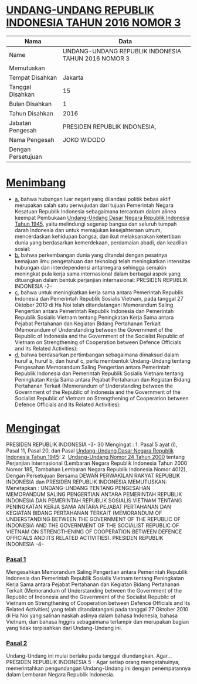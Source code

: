 # [UNDANG-UNDANG REPUBLIK INDONESIA TAHUN 2016 NOMOR 3](http://example.org/legal/document/uu/2016/3)

| Nama | Data |
| ------ | ----- |
|Name|UNDANG-UNDANG REPUBLIK INDONESIA TAHUN 2016 NOMOR 3|
|Memutuskan||
|Tempat Disahkan|Jakarta|
|Tanggal Disahkan|15|
|Bulan Disahkan|1|
|Tahun Disahkan|2016|
|Jabatan Pengesah|PRESIDEN REPUBLIK INDONESIA,|
|Nama Pengesah|JOKO WIDODO|
|Dengan Persetujuan||
# [Menimbang](http://example.org/legal/document/uu/2016/3/menimbang)

* [a.](http://example.org/legal/document/uu/2016/3/menimbang/point/a) bahwa hubungan luar negeri yang dilandasi politik bebas aktif merupakan salah satu perwujudan dari tujuan Pemerintah Negara Kesatuan Republik Indonesia sebagaimana tercantum dalam alinea keempat Pembukaan [Undang-Undang Dasar Negara Republik Indonesia Tahun 1945](http://example.org/legal/document/uu), yaitu melindungi segenap bangsa dan seluruh tumpah darah Indonesia dan untuk memajukan kesejahteraan umum, mencerdaskan kehidupan bangsa, dan ikut melaksanakan ketertiban dunia yang berdasarkan kemerdekaan, perdamaian abadi, dan keadilan sosial:
* [b.](http://example.org/legal/document/uu/2016/3/menimbang/point/b) bahwa perkembangan dunia yang ditandai dengan pesatnya kemajuan ilmu pengetahuan dan teknologi telah meningkatkan intensitas hubungan dan interdependensi antarnegara sehingga semakin meningkat pula kerja sama internasional dalam berbagai aspek yang dituangkan dalam bentuk perjanjian internasional: PRESIDEN REPUBLIK INDONESIA -2-
* [c.](http://example.org/legal/document/uu/2016/3/menimbang/point/c) bahwa untuk meningkatkan kerja sama antara Pemerintah Republik Indonesia dan Pemerintah Republik Sosialis Vietnam, pada tanggal 27 Oktober 2010 di Ha Noi telah ditandatangani Memorandum Saling Pengertian antara Pemerintah Republik Indonesia dan Pemerintah Republik Sosialis Vietnam tentang Peningkatan Kerja Sama antara Pejabat Pertahanan dan Kegiatan Bidang Pertahanan Terkait (Memorandum of Understanding between the Government of the Republic of Indonesia and the Government of the Socialist Republic of Vietnam on Strengthening of Cooperation between Defence Officials and Its Related Activities):
* [d.](http://example.org/legal/document/uu/2016/3/menimbang/point/d) bahwa berdasarkan pertimbangan sebagaimana dimaksud dalam huruf a, huruf b, dan huruf c, perlu membentuk Undang-Undang tentang Pengesahan Memorandum Saling Pengertian antara Pemerintah Republik Indonesia dan Pemerintah Republik Sosialis Vietnam tentang Peningkatan Kerja Sama antara Pejabat Pertahanan dan Kegiatan Bidang Pertahanan Terkait (Memorandum of Understanding between the Government of the Republic of Indonesia and the Government of the Socialist Republic of Vietnam on Strengthening of Cooperation between Defence Officials and Its Related Activities):
# [Mengingat](http://example.org/legal/document/uu/2016/3/mengingat)
 PRESIDEN REPUBLIK INDONESIA -3- 30 Mengingat : 1. Pasal 5 ayat (l), Pasal 11, Pasal 20, dan Pasal [Undang-Undang Dasar Negara Republik Indonesia Tahun 1945](http://example.org/legal/document/uu): 2. [Undang-Undang Nomor 24 Tahun 2000](http://example.org/legal/document/uu/2000/24) tentang Perjanjian Internasional (Lembaran Negara Republik Indonesia Tahun 2000 Nomor 185, Tambahan Lembaran Negara Republik Indonesia Nomor 4012), Dengan Persetujuan Bersama DEWAN PERWAKILAN RAKYAT REPUBLIK INDONESIA dan PRESIDEN REPUBLIK INDONESIA MEMUTUSKAN: Menetapkan : UNDANG-UNDANG TENTANG PENGESAHAN MEMORANDUM SALING PENGERTIAN ANTARA PEMERINTAH REPUBLIK INDONESIA DAN PEMERINTAH REPUBLIK SOSIALIS VIETNAM TENTANG PENINGKATAN KERJA SAMA ANTARA PEJABAT PERTAHANAN DAN KEGIATAN BIDANG PERTAHANAN TERKAIT (MEMORANDUM OF UNDERSTANDING BETWEEN THE GOVERNMENT OF THE REPUBLIC OF INDONESIA AND THE GOVERNMENT OF THE SOCIALIST REPUBLIC OF VIETNAM ON STRENGTHENING OF COOPERATION BETWEEN DEFENCE OFFICIALS AND ITS RELATED ACTIVITIES). PRESIDEN REPUBLIK INDONESIA -4-

### [Pasal 1](http://example.org/legal/document/uu/2016/3/pasal/0001)
Mengesahkan Memorandum Saling Pengertian antara Pemerintah Republik Indonesia dan Pemerintah Republik Sosialis Vietnam tentang Peningkatan Kerja Sama antara Pejabat Pertahanan dan Kegiatan Bidang Pertahanan Terkait (Memorandum of Understanding between the Government of the Republic of Indonesia and the Government of the Socialist Republic of Vietnam on Strengthening of Cooperation between Defence Officials and Its Related Activities) yang telah ditandatangani pada tanggal 27 Oktober 2010 di Ha Noi yang salinan naskah aslinya dalam bahasa Indonesia, bahasa Vietnam, dan bahasa Inggris sebagaimana terlampir dan merupakan bagian yang tidak terpisahkan dari Undang-Undang ini.


### [Pasal 2](http://example.org/legal/document/uu/2016/3/pasal/0002)
Undang-Undang ini mulai berlaku pada tanggal diundangkan. Agar... PRESIDEN REPUBLIK INDONESIA 5 - Agar setiap orang mengetahuinya, memerintahkan pengundangan Undang-Undang ini dengan penempatannya dalam Lembaran Negara Republik Indonesia.
